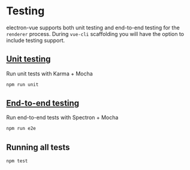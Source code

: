 # Testing
electron-vue supports both unit testing and end-to-end testing for the `renderer` process. During `vue-cli` scaffolding you will have the option to include testing support.

## [Unit testing](unittesting.md)
Run unit tests with Karma + Mocha
```bash
npm run unit
```

## [End-to-end testing](end-to-end_testing.md)
Run end-to-end tests with Spectron + Mocha
```bash
npm run e2e
```

## Running all tests
```bash
npm test
```

